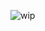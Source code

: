 ![wip](http://files.softicons.com/download/system-icons/nano-icon-set-by-freeman/png/128/Folder%20-%20Work%20in%20Progress.png)


